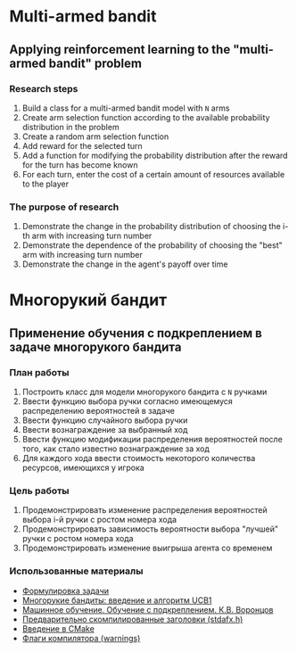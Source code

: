 ﻿# Multi-armed bandit
## Applying reinforcement learning to the "multi-armed bandit" problem
### Research steps
1. Build a class for a multi-armed bandit model with `N` arms
1. Create arm selection function according to the available probability distribution in the problem
1. Create a random arm selection function
1. Add reward for the selected turn
1. Add a function for modifying the probability distribution after the reward for the turn has become known
1. For each turn, enter the cost of a certain amount of resources available to the player

### The purpose of research
1. Demonstrate the change in the probability distribution of choosing the i-th arm with increasing turn number
1. Demonstrate the dependence of the probability of choosing the "best" arm with increasing turn number
1. Demonstrate the change in the agent's payoff over time


# Многорукий бандит
## Применение обучения с подкреплением в задаче многорукого бандита
### План работы
1. Построить класс для модели многорукого бандита с `N` ручками
1. Ввести функцию выбора ручки согласно имеющемуся распределению вероятностей в задаче
1. Ввести функцию случайного выбора ручки
1. Ввести вознаграждение за выбранный ход
1. Ввести функцию модификации распределения вероятностей после того, как стало известно вознаграждение за ход
1. Для каждого хода ввести стоимость некоторого количества ресурсов, имеющихся у игрока

### Цель работы
1. Продемонстрировать изменение распределения вероятностей выбора i-й ручки с ростом номера хода
1. Продемонстрировать зависимость вероятности  выбора  "лучшей"  ручки  с  ростом номера хода
1. Продемонстрировать изменение выигрыша агента со временем

### Использованные материалы
- [Формулировка задачи](https://star-wiki.ru/wiki/Multi-armed_bandit)
- [Многорукие бандиты: введение и алгоритм UCB1](https://habr.com/ru/company/surfingbird/blog/168611/)
- [Машинное обучение. Обучение с подкреплением. К.В. Воронцов](https://www.youtube.com/watch?v=iEUrX_eEWNY)
- [Предварительно скомпилированные заголовки (stdafx.h)](https://habr.com/ru/company/pvs-studio/blog/227521/)
- [Введение в CMake](https://neerc.ifmo.ru/wiki/index.php?title=CMake_Tutorial)
- [Флаги компилятора (warnings)](https://habr.com/ru/post/490850/)
